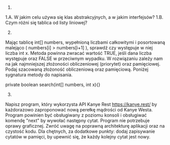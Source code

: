 1.
1.A. W jakim celu używa się klas abstrakcyjnych, a w jakim interfejsów?
1.B. Czym różni się tablica od listy liniowej?


2.
Mając tablicę int[] numbers, wypełnioną liczbami całkowitymi i posortowaną malejąco ( numbers[i] > numbers[i+1] ), sprawdź czy występuje w niej liczba int x. Metoda powinna zwracać wartość TRUE, jeśli dana liczba występuje oraz FALSE w przeciwnym wypadku. W rozwiązaniu zależy nam na jak najmniejszej złożoności obliczeniowej (priorytet) oraz pamięciowej. Podaj szacowaną złożoność obliczeniową oraz pamięciową. Poniżej sygnatura metody do napisania.

private boolean search(int[] numbers, int x){}

3.
Napisz program, który wykorzysta API Kanye Rest https://kanye.rest/ by każdorazowo zaproponować nową perełkę mądrości od Kanye Westa. Program powinien być obsługiwany z poziomu konsoli i obsługiwać komendę "next" by wywołać następny cytat. Program nie potrzebuje oprawy graficznej. Zwróć uwagę na poprawną architekturę aplikacji oraz na czystość kodu.
Dla chętnych, za dodatkowe punkty: dodaj zapisywanie cytatów w pamięci, by upewnić się, że każdy kolejny cytat jest nowy. 
